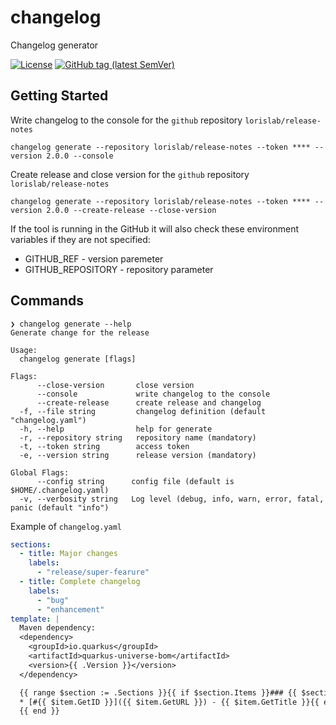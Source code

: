 # changelog

Changelog generator

[![License](https://img.shields.io/github/license/lorislab/changelog?style=for-the-badge&logo=apache)](https://www.apache.org/licenses/LICENSE-2.0)
[![GitHub tag (latest SemVer)](https://img.shields.io/github/v/tag/lorislab/changelog?logo=github&style=for-the-badge)](https://github.com/lorislab/changelog/releases/latest)

## Getting Started

Write changelog to the console for the `github` repository `lorislab/release-notes`
```shell script
changelog generate --repository lorislab/release-notes --token **** --version 2.0.0 --console
```
Create release and close version for the `github` repository `lorislab/release-notes`
```shell script
changelog generate --repository lorislab/release-notes --token **** --version 2.0.0 --create-release --close-version
```

If the tool is running in the GitHub it will also check these environment variables if they are not specified:
* GITHUB_REF - version paremeter
* GITHUB_REPOSITORY - repository parameter
 

## Commands

```shell script
❯ changelog generate --help
Generate change for the release

Usage:
  changelog generate [flags]

Flags:
      --close-version       close version
      --console             write changelog to the console
      --create-release      create release and changelog
  -f, --file string         changelog definition (default "changelog.yaml")
  -h, --help                help for generate
  -r, --repository string   repository name (mandatory)
  -t, --token string        access token
  -e, --version string      release version (mandatory)

Global Flags:
      --config string      config file (default is $HOME/.changelog.yaml)
  -v, --verbosity string   Log level (debug, info, warn, error, fatal, panic (default "info")
```
Example of `changelog.yaml`
```yaml
sections:
  - title: Major changes
    labels: 
      - "release/super-fearure"
  - title: Complete changelog
    labels: 
      - "bug"
      - "enhancement"
template: |
  Maven dependency:
  <dependency>
    <groupId>io.quarkus</groupId>
    <artifactId>quarkus-universe-bom</artifactId>
    <version>{{ .Version }}</version>
  </dependency>

  {{ range $section := .Sections }}{{ if $section.Items }}### {{ $section.GetTitle }}{{ range $item := $section.Items }}
  * [#{{ $item.GetID }}]({{ $item.GetURL }}) - {{ $item.GetTitle }}{{ end }}{{ end }}
  {{ end }}
```